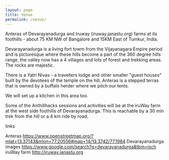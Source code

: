 ```yaml
---
layout: page
title: Venue
permalink: /venue/
---
```


Anteras of Devarayanadurga and Iruway (iruway.janastu.org) farms at its foothills - about 75 KM NW of Bangalore and 15KM East of Tumkur, India.

Devarayanadurga is a living fort towm from the Vijayanagara Empire period and is picturesque where these hills become a part of the 360 degree hills range, the valley now has a 4 villages and lots of forest and trekking areas. The rocks are majestic.

There is a Yatri Nivas - a travellers lodge and other smaller "guest houses" built by the devotees of the temple on the hill. Anteras is a stepped terras that is owned by a buffalo herder where we pitch our tents.

We will set up a kitchen in this area too.

Some of the Anthillhacks sessions and activities will be at the iruWay farm at the west side foothills of Devarayanadurga. This is reachable by a 30 min trek from the hill or a 4 km ride by road.

links

Anteras https://www.openstreetmap.org/?mlat=13.37143&mlon=77.20556#map=14/13.3742/77.1984
Devarayanadurga images https://www.google.com/search?q=devarayanadurga&tbm=isch
iruWay farm http://iruway.janastu.org
